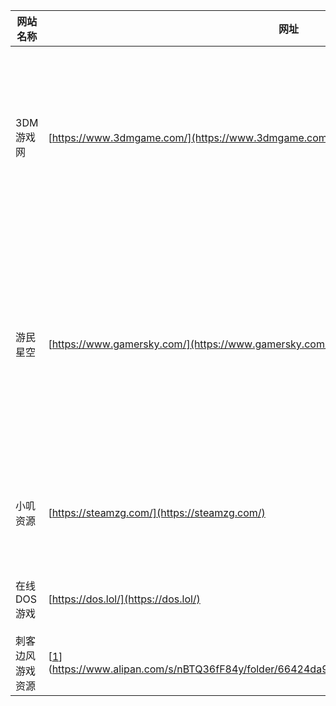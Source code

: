 | **网站名称**  |  **网址** |  **简介**  |  
|-------|-------|-------|  
| 3DM游戏网 | [https://www.3dmgame.com/](https://www.3dmgame.com/) | 游戏门户网站，曾经是国内游戏资源最多的网站。 |  
| 游民星空 | [https://www.gamersky.com/](https://www.gamersky.com/) | 游戏门户网站，大型单机游戏门户网站，提供特色资讯和下载。 |
| 小叽资源 | [https://steamzg.com/](https://steamzg.com/) | 游戏博客网站，可免费下载。|
| 在线DOS游戏 | [https://dos.lol/](https://dos.lol/) | 童年回忆单机。 |
| 刺客边风游戏资源 | [[1](https://www.alipan.com/s/nBTQ36fF84y/folder/66424da91209e543fa81465d8d27e8bacc7d2a9a)](https://www.alipan.com/s/nBTQ36fF84y/folder/66424da91209e543fa81465d8d27e8bacc7d2a9a) | 密码：te87 |